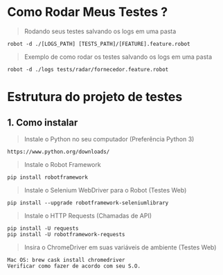 # Como Rodar Meus Testes ?

> Rodando seus testes salvando os logs em uma pasta
```
robot -d ./[LOGS_PATH] [TESTS_PATH]/[FEATURE].feature.robot
```

> Exemplo de como rodar os testes salvando os logs em uma pasta
```
robot -d ./logs tests/radar/fornecedor.feature.robot
```

# Estrutura do projeto de testes


## 1. Como instalar

> Instale o Python no seu computador (Preferência Python 3)
```
https://www.python.org/downloads/
```

> Instale o Robot Framework
```
pip install robotframework
```

> Instale o Selenium WebDriver para o Robot (Testes Web)
```
pip install --upgrade robotframework-seleniumlibrary
```

> Instale o HTTP Requests (Chamadas de API)
```
pip install -U requests
pip install -U robotframework-requests
```

> Insira o ChromeDriver em suas variáveis de ambiente (Testes Web)
```
Mac OS: brew cask install chromedriver
Verificar como fazer de acordo com seu S.O.
